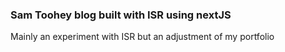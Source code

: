 ### Sam Toohey blog built with ISR using nextJS

Mainly an experiment with ISR but an adjustment of my portfolio